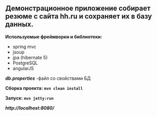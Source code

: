 **Демонстрационное приложение собирает резюме с сайта hh.ru и сохраняет их в базу данных.**
--
**Используемые фреймворки и библиотеки:**
 
- spring mvc
- jsoup
- jpa (hibernate 5)
- PostgreSQL
- angularJS
 

_**db.properties**_ 
-файл со свойствами БД 

**Сборка проекта:** 
**`mvn clean install`**

**Запуск:**
**`mvn jetty:run`**

_**http://localhost:8080/**_
